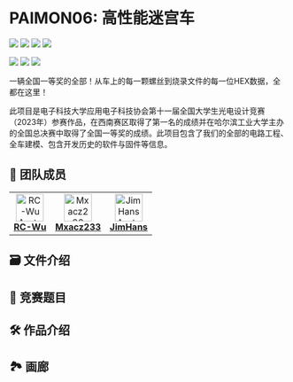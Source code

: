 # PAIMON06: 高性能迷宫车
<!-- <div style="display: flex;">
  <div style="flex: 1; text-align: center;">
    <img src="./06.Images/UESTC.png" alt="UESTC" style="width: 50%; max-width: 100%;">
  </div>
  <div style="flex: 1; text-align: center;">
    <img src="./06.Images/AEA.png" alt="AEA" style="width: 50%; max-width: 100%;">
  </div>
</div> -->

[![](https://img.shields.io/badge/演示视频-Bilibili-%23FF8CB0)](https://www.bilibili.com/video/BV1wp4y1N74w/)
[![](https://img.shields.io/badge/决赛VLOG：对手视角-Bilibili-%23FF8CB0)](https://www.bilibili.com/video/BV1WP411W7m1/)
[![](https://img.shields.io/badge/获奖新闻-电子科技大学-%23F08300)](https://new1.uestc.edu.cn/?n=UestcNews.Front.DocumentV2.ArticlePage&Id=90266)
[![](https://img.shields.io/badge/获奖新闻-竞赛平台-%23004098)](http://gd.p.moocollege.com/datacenter/news/detail?id=5552&path=%2Fdatacenter%2Fnews%2Fdynamicevents)

![](https://img.shields.io/github/last-commit/Mxacz233/PAIMON06?color=brightgreen)
![](https://img.shields.io/badge/License-GPL%20v3.0-purple.svg)
![](https://img.shields.io/github/stars/Mxacz233/PAIMON06?color=pink)

一辆全国一等奖的全部！从车上的每一颗螺丝到烧录文件的每一位HEX数据，全都在这里！

此项目是电子科技大学应用电子科技协会第十一届全国大学生光电设计竞赛（2023年）参赛作品，在西南赛区取得了第一名的成绩并在哈尔滨工业大学主办的全国总决赛中取得了全国一等奖的成绩。此项目包含了我们的全部的电路工程、全车建模、包含开发历史的软件与固件等信息。
## 🌟 团队成员
<table border="0" style="border:none; margin-left:0;">
  <tr>
    <td align="center">
      <a href="https://github.com/RC-Wu">
        <img src="https://github.com/RC-Wu.png" width="50px" alt="RC-Wu Avatar" style="border:none;"/>
        <br />
        <b>RC-Wu</b>
      </a>
    </td>
    <td align="center">
      <a href="https://github.com/Mxacz233">
        <img src="https://github.com/Mxacz233.png" width="50px" alt="Mxacz233 Avatar" style="border:none;"/>
        <br />
        <b>Mxacz233</b>
      </a>
    </td>
    <td align="center">
      <a href="https://github.com/JimHans">
        <img src="https://github.com/JimHans.png" width="50px" alt="JimHans Avatar" style="border:none;"/>
        <br />
        <b>JimHans</b>
      </a>
    </td>
  </tr>
</table>

## 🗃️ 文件介绍

## 📜 竞赛题目

## 🛠️ 作品介绍

## 🏞️ 画廊